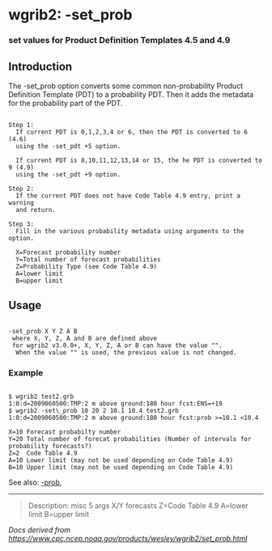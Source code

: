 # wgrib2: -set_prob

### set values for Product Definition Templates 4.5 and 4.9

## Introduction

The -set_prob option converts some
common non-probability Product Definition Template (PDT) to
a probability PDT. Then it adds the metadata for the probability
part of the PDT.

```

Step 1:
  If current PDT is 0,1,2,3,4 or 6, then the PDT is converted to 6 (4.6)
  using the -set_pdt +5 option.

  If current PDT is 8,10,11,12,13,14 or 15, the he PDT is converted to 9 (4.9)
  using the -set_pdt +9 option.

Step 2:
  If the current PDT does not have Code Table 4.9 entry, print a warning
  and return.

Step 3:
  Fill in the various probability metadata using arguments to the option.

  X=Forecast probability number
  Y=Total number of forecast probabilities
  Z=Probability Type (see Code Table 4.9)
  A=lower limit
  B=upper limit

```

## Usage

```

-set_prob X Y Z A B
 where X, Y, Z, A and B are defined above
 for wgrib2 v3.0.0+, X, Y, Z, A or B can have the value "".
  When the value "" is used, the previous value is not changed.

```

### Example

```

$ wgrib2 test2.grb
1:0:d=2009060500:TMP:2 m above ground:180 hour fcst:ENS=+19
$ wgrib2 -set\_prob 10 20 2 10.1 10.4 test2.grb
1:0:d=2009060500:TMP:2 m above ground:180 hour fcst:prob >=10.1 <10.4

X=10 Forecast probabilty number
Y=20 Total number of forecat probabilities (Number of intervals for probability forecasts?)
Z=2  Code Table 4.9
A=10 Lower limit (may not be used depending on Code Table 4.9)
B=10 Upper limit (may not be used depending on Code Table 4.9)

```

See also:
[-prob](./prob.md),

---

> Description: misc 5 args X/Y forecasts Z=Code Table 4.9 A=lower limit B=upper limit

_Docs derived from <https://www.cpc.ncep.noaa.gov/products/wesley/wgrib2/set_prob.html>_

